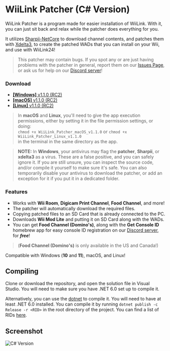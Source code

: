 # WiiLink Patcher (C# Version)

WiiLink Patcher is a program made for easier installation of WiiLink. With it, you can just sit back and relax while the patcher does everything for you.

It utilizes [Sharpii-NetCore](https://github.com/TheShadowEevee/Sharpii-NetCore) to download channel contents, and patches them with [Xdelta3](https://github.com/jmacd/xdelta), to create the patched WADs that you can install on your Wii, and use with WiiLink24!

>This patcher may contain bugs. If you spot any or are just having problems with the patcher in general, report them on our [Issues Page](https://github.com/WiiLink24/WiiLink24-Patcher/issues), or ask us for help on our [Discord server](https://discord.gg/wiilink)!

### Download
* [**[Windows]** v1.1.0 (RC2)](https://cdn.discordapp.com/attachments/253286648291393536/1088539858026373180/WiiLink_Patcher_Windows_v1.1.0.exe)
* [**[macOS]** v1.1.0 (RC2)](https://cdn.discordapp.com/attachments/253286648291393536/1088539858454184036/WiiLink_Patcher_macOS_v1.1.0)
* [**[Linux]** v1.1.0 (RC2)](https://cdn.discordapp.com/attachments/253286648291393536/1088539859033006200/WiiLink_Patcher_Linux_v1.1.0)


>In **macOS** and **Linux**, you'll need to give the app execution permissions, either by setting it in the file permission settings, or doing:<br>`chmod +x WiiLink_Patcher_macOS_v1.1.0` or `chmod +x WiiLink_Patcher_Linux_v1.1.0`<br> in the terminal in the same directory as the app.

>**NOTE:** In **Windows**, your antivirus may flag the **patcher**, **Sharpii**, or **xdelta3** as a virus. These are a false positive, and you can safely ignore it. If you are still unsure, you can inspect the source code, and/or compile it yourself to make sure it's safe. You can also temporarily disable your antivirus to download the patcher, or add an exception for it if you put it in a dedicated folder.

### Features
* Works with **Wii Room**, **Digicam Print Channel**, **Food Channel**, and more!
* The patcher will automatically download the required files.
* Copying patched files to an SD Card that is already connected to the PC.
* Downloads **Wii Mod Lite** and putting it on SD Card along with the WADs.
* You can get **Food Channel (Domino's)**, along with the **Get Console ID** homebrew app for easy console ID registration on our [Discord server](https://discord.gg/wiilink), for ***free***!

>(**Food Channel (Domino's)** is only available in the US and Canada!)

Compatible with Windows (**10** and **11**), macOS, and Linux!

## Compiling

Clone or download the repository, and open the solution file in Visual Studio. You will need to make sure you have .NET 6.0 set up to compile it.

Alternatively, you can use the [dotnet](https://dotnet.microsoft.com) to compile it. You will need to have at least .NET 6.0 installed. You can compile it by running `dotnet publish -c Release -r <RID>` in the root directory of the project. You can find a list of RIDs [here](https://docs.microsoft.com/en-us/dotnet/core/rid-catalog).

## Screenshot
![C# Version](https://imgur.com/SIR3QUk.png)
